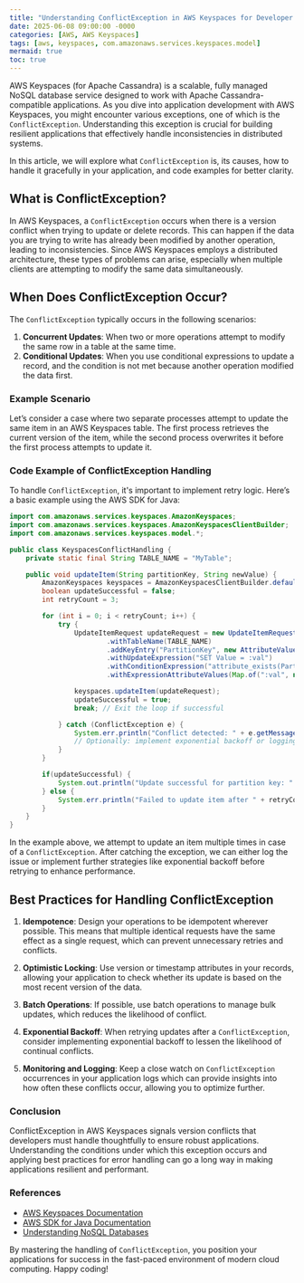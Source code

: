 ```yaml
---
title: "Understanding ConflictException in AWS Keyspaces for Developer Success"
date: 2025-06-08 09:00:00 -0000
categories: [AWS, AWS Keyspaces]
tags: [aws, keyspaces, com.amazonaws.services.keyspaces.model]
mermaid: true
toc: true
---
```



AWS Keyspaces (for Apache Cassandra) is a scalable, fully managed NoSQL database service designed to work with Apache Cassandra-compatible applications. As you dive into application development with AWS Keyspaces, you might encounter various exceptions, one of which is the `ConflictException`. Understanding this exception is crucial for building resilient applications that effectively handle inconsistencies in distributed systems.

In this article, we will explore what `ConflictException` is, its causes, how to handle it gracefully in your application, and code examples for better clarity. 

## What is ConflictException?

In AWS Keyspaces, a `ConflictException` occurs when there is a version conflict when trying to update or delete records. This can happen if the data you are trying to write has already been modified by another operation, leading to inconsistencies. Since AWS Keyspaces employs a distributed architecture, these types of problems can arise, especially when multiple clients are attempting to modify the same data simultaneously.

## When Does ConflictException Occur?

The `ConflictException` typically occurs in the following scenarios:

1. **Concurrent Updates**: When two or more operations attempt to modify the same row in a table at the same time.
2. **Conditional Updates**: When you use conditional expressions to update a record, and the condition is not met because another operation modified the data first.

### Example Scenario

Let’s consider a case where two separate processes attempt to update the same item in an AWS Keyspaces table. The first process retrieves the current version of the item, while the second process overwrites it before the first process attempts to update it.

### Code Example of ConflictException Handling

To handle `ConflictException`, it's important to implement retry logic. Here’s a basic example using the AWS SDK for Java:

```java
import com.amazonaws.services.keyspaces.AmazonKeyspaces;
import com.amazonaws.services.keyspaces.AmazonKeyspacesClientBuilder;
import com.amazonaws.services.keyspaces.model.*;

public class KeyspacesConflictHandling {
    private static final String TABLE_NAME = "MyTable";

    public void updateItem(String partitionKey, String newValue) {
        AmazonKeyspaces keyspaces = AmazonKeyspacesClientBuilder.defaultClient();
        boolean updateSuccessful = false;
        int retryCount = 3;

        for (int i = 0; i < retryCount; i++) {
            try {
                UpdateItemRequest updateRequest = new UpdateItemRequest()
                        .withTableName(TABLE_NAME)
                        .addKeyEntry("PartitionKey", new AttributeValue(partitionKey))
                        .withUpdateExpression("SET Value = :val")
                        .withConditionExpression("attribute_exists(PartitionKey)")
                        .withExpressionAttributeValues(Map.of(":val", new AttributeValue(newValue)));

                keyspaces.updateItem(updateRequest);
                updateSuccessful = true;
                break; // Exit the loop if successful

            } catch (ConflictException e) {
                System.err.println("Conflict detected: " + e.getMessage());
                // Optionally: implement exponential backoff or logging here
            }
        }

        if(updateSuccessful) {
            System.out.println("Update successful for partition key: " + partitionKey);
        } else {
            System.err.println("Failed to update item after " + retryCount + " attempts.");
        }
    }
}
```

In the example above, we attempt to update an item multiple times in case of a `ConflictException`. After catching the exception, we can either log the issue or implement further strategies like exponential backoff before retrying to enhance performance.

## Best Practices for Handling ConflictException

1. **Idempotence**: Design your operations to be idempotent wherever possible. This means that multiple identical requests have the same effect as a single request, which can prevent unnecessary retries and conflicts.

2. **Optimistic Locking**: Use version or timestamp attributes in your records, allowing your application to check whether its update is based on the most recent version of the data.

3. **Batch Operations**: If possible, use batch operations to manage bulk updates, which reduces the likelihood of conflict.

4. **Exponential Backoff**: When retrying updates after a `ConflictException`, consider implementing exponential backoff to lessen the likelihood of continual conflicts.

5. **Monitoring and Logging**: Keep a close watch on `ConflictException` occurrences in your application logs which can provide insights into how often these conflicts occur, allowing you to optimize further.

### Conclusion

ConflictException in AWS Keyspaces signals version conflicts that developers must handle thoughtfully to ensure robust applications. Understanding the conditions under which this exception occurs and applying best practices for error handling can go a long way in making applications resilient and performant.

### References

- [AWS Keyspaces Documentation](https://docs.aws.amazon.com/keyspaces/latest/devguide/what-is-keyspaces.html)
- [AWS SDK for Java Documentation](https://docs.aws.amazon.com/sdk-for-java/latest/developer-guide/home.html)
- [Understanding NoSQL Databases](https://aws.amazon.com/nosql/)

By mastering the handling of `ConflictException`, you position your applications for success in the fast-paced environment of modern cloud computing. Happy coding!